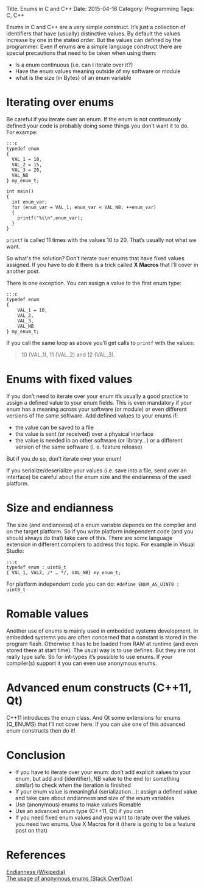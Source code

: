 Title: Enums in C and C++
Date: 2015-04-16
Category: Programming
Tags: C, C++

Enums in C and C++ are a very simple construct. It’s just a collection of identifiers that have (usually) distinctive values. 
By default the values increase by one in the stated order. But the values can defined by the programmer.
Even if enums are a simple language construct there are special precautions that need to be taken when using them:

- Is a enum continuous (i.e. can I iterate over it?)
- Have the enum values meaning outside of my software or module
- what is the size (in Bytes) of an enum variable

Iterating over enums
====================

Be careful if you iterate over an enum. If the enum is not continuously defined your code is probably doing some things you don’t want it to do.
For exampe:

    :::c
    typedef enum
    {
      VAL_1 = 10,
      VAL_2 = 15,
      VAL_3 = 20,
      VAL_NB
    } my_enum_t;
    
    int main()
    {
      int enum_var;
      for (enum_var = VAL_1; enum_var < VAL_NB; ++enum_var)
      {
        printf("%i\n",enum_var);
      }
    }

`printf` is called 11 times with the values 10 to 20. That’s usually not what we want.

So what's the solution? Don’t iterate over enums that have fixed values assigned. If you have to do it there is a trick called **X Macros** 
that I’ll cover in another post.

There is one exception. You can assign a value to the first enum type:

    :::c
    typedef enum
    {
        VAL_1 = 10,
        VAL_2,
        VAL_3,
        VAL_NB
    } my_enum_t;

If you call the same loop as above you’ll get calls to `printf` with the values:

> 10 (VAL_1), 11 (VAL_2) and 12 (VAL_3).


Enums with fixed values
=======================
If you don’t need to iterate over your enum it’s usually a good practice to assign a defined value to your enum fields. This is even mandatory if your enum has a meaning across your software (or module) or even different versions of the same software. Add defined values to your enums if:

- the value can be saved to a file
- the value is sent (or received) over a physical interface
- the value is needed in an other software (or library…) or a different version of the same software (i. e. feature release)

But if you do so, don’t iterate over your enum!

If you serialize/deserialize your values (i.e. save into a file, send over an interface) be careful about the enum size and the endianness of 
the used platform.

Size and endianness
===================
The size (and endianness) of a enum variable depends on the compiler and on the target platform. So if you write platform independent code (and you should always do that) take care of this.
There are some language extension in different compilers to address this topic. For example in Visual Studio:

    :::c
    typedef enum : uint8_t
    { VAL_1, VAL2, /* … */, VAL_NB} my_enum_t;

For platform independent code you can do: `#define ENUM_AS_UINT8 : uint8_t`

Romable values
==============
Another use of enums is mainly used in embedded systems development. In embedded systems you are often concerned that a constant is stored in the program flash. Otherwise it has to be loaded from RAM at runtime (and even stored there at start time). The usual way is to use defines. 
But they are not really type safe. So for int-types it’s possible to use enums. If your compiler(s) support it you can even use anonymous enums.

Advanced enum constructs (C++11, Qt)
====================================
C++11 introduces the enum class. And Qt some extensions for enums (Q_ENUMS) that I’ll not cover here. If you can use one of this advanced enum constructs then do it!

Conclusion
==========
- If you have to iterate over your enum: don’t add explicit values to your enum, but add and {identifier}_NB value to the end (or something similar) to check when the iteration is finished
- If your enum value is meaningful (serialization…): assign a defined value and take care about endianness and size of the enum variables
- Use (anonymous) enums to make values Romable
- Use an advanced enum type (C++11, Qt) if you can
- If you need fixed enum values and you want to iterate over the values you need two enums. Use X Macros for it (there is going to be a feature post on that)

References
==========
[Endianness (Wikipedia)](http://en.wikipedia.org/wiki/Endianness)    
[The usage of anonymous enums (Stack Overflow)](http://stackoverflow.com/questions/7147008/the-usage-of-anonymous-enums)  

